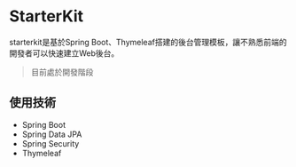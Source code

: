 # StarterKit
starterkit是基於Spring Boot、Thymeleaf搭建的後台管理模板，讓不熟悉前端的開發者可以快速建立Web後台。
> 目前處於開發階段
## 使用技術
* Spring Boot
* Spring Data JPA
* Spring Security
* Thymeleaf

